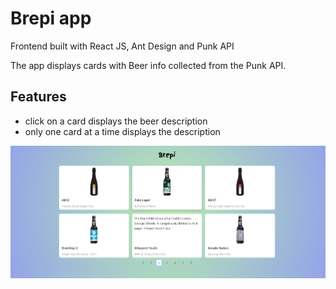# Brepi app
Frontend built with React JS, Ant Design and Punk API

The app displays cards with Beer info collected from the Punk API.

## Features
- click on a card displays the beer description
- only one card at a time displays the description

<img src="https://github.com/vendee29/brepi-app/blob/main/public/screenshot.png?raw=true" width="600"/>
